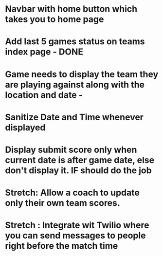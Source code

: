 # Navbar with home button which takes you to home page
# Add last 5 games status on teams index page - DONE
# Game needs to display the team they are playing against along with the location and date - 
# Sanitize Date and Time whenever displayed
# Display submit score only when current date is after game date, else don't display it. IF should do the job
# Stretch: Allow a coach to update only their own team scores.
# Stretch : Integrate wit Twilio where you can send messages to people right before the match time
